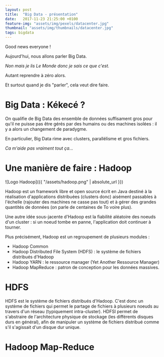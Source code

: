 ```yaml
---
layout: post
title:  "Big Data - présentation"
date:   2017-11-23 21:25:00 +0100
feature-img: "assets/img/pexels/datacenter.jpg"
thumbnail: "assets/img/thumbnails/datacenter.jpg"
tags: bigdata
---
```


Good news everyone !

Aujourd'hui, nous allons parler Big Data.

*Non mais je lis Le Monde donc je sais ce que c'est.*

Autant reprendre à zéro alors.

Et surtout quand je dis "parler", cela veut dire faire.

# Big Data : Kékecé ?

On qualifie de Big Data des ensemble de données suffisament gros pour qu'il ne puisse pas être gérés par des humains ou des machines isolées : il y a alors un changement de paradygme.

En particulier, Big Data rime avec clusters, parallélisme et gros fichiers.

*Ca m'aide pas vraiment tout ça...*

# Une manière de faire : Hadoop

![Logo Hadoop]({{ "/assets/hadoop.png" | absolute_url }})

Hadoop est un framework libre et open source écrit en Java destiné à la réalisation d'applications distribuées (clusters donc) aisément passables à l'échelle (rajouter des machines ne casse pas tout) et à gérer des grandes quantités de données (on parle de centaines de To voire plus). 

Une autre idée sous-jacente d'Hadoop est la fiabilité aléatoire des noeuds d'un cluster : si un noeud tombe en panne, l'application doit continuer à tourner.

Plus précisément, Hadoop est un regroupement de plusieurs modules :
* Hadoop Common
* Hadoop Distributed File System (HDFS) : le système de fichiers distribués d'Hadoop
* Hadoop YARN : le ressource manager (Yet Another Ressource Manager)
* Hadoop MapReduce : patron de conception pour les données massives.

# HDFS

HDFS est le système de fichiers distribués d'Hadoop. C'est donc un système de fichiers qui permet le partage de fichiers à plusieurs noeuds au travers d'un réseau (typiquement intra-cluster). HDFSl permet de s'abstraire de l'architecture physique de stockage (les différents disques durs en général), afin de manipuler un système de fichiers distribué comme s'il s'agissait d'un disque dur unique. 

# Hadoop Map-Reduce

